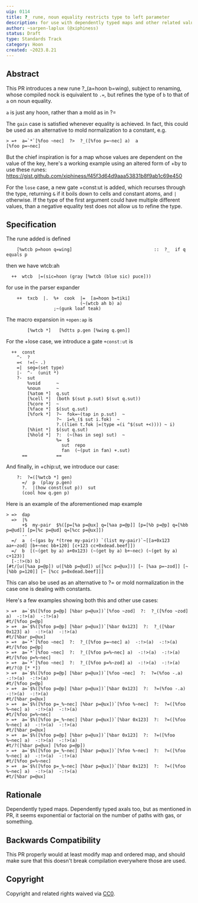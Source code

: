 ```yaml
---
uip: 0114
title: ?_ rune, noun equality restricts type to left parameter
description: for use with dependently typed maps and other related value-based type inference
author: ~sarpen-laplux (@xiphiness)
status: Draft
type: Standards Track
category: Hoon
created: ~2023.8.21
---
```


## Abstract

This PR introduces a new rune ?_(a=hoon b=wing), subject to renaming, whose compiled nock is equivalent to `.=`, but refines the type of `b` to that of `a` on noun equality.

`a` is just any hoon, rather than a mold as in ?=

The `gain` case is satisfied whenever equality is achieved. In fact, this could be used as an alternative to mold normalization to a constant, e.g.

```hoon
> =+  a=`*`[%foo ~nec]  ?>  ?_([%foo p=~nec] a)  a
[%foo p=~nec]
````

But the chief inspiration is for a map whose values are dependent on the value of the key, here's a working example using an altered form of +by to use these runes:
https://gist.github.com/xiphiness/f45f3d64d9aaa53831b8f9ab1c69e450

For the `lose` case, a new gate +const:ut is added, which recurses through the type, returning `&` if it boils down to cells and constant atoms, and `|` otherwise.
If the type of the first argument could have multiple different values, than a negative equality test does not allow us to refine the type.

## Specification

The rune added is defined

```hoon
    [%wtcb p=hoon q=wing]                               ::  ?_  if q equals p
```

then we have wtcb:ah

```hoon
  ++  wtcb  |=(sic=hoon (gray [%wtcb (blue sic) puce]))
```
for use in the parser expander

```hoon
    ++  txcb  |.  %+  cook  |=  [a=hoon b=tiki]
                            (~(wtcb ah b) a)
                  ;~(gunk loaf teak)
```

The macro expansion in `+open:ap` is

```hoon
        [%wtcb *]   [%dtts p.gen [%wing q.gen]]
```

For the +lose case, we introduce a gate `+const:ut` is

```hoon
  ++  const
    ^-  ?
    =<  !=(~ .)
    =|  seg=(set type)
    |-  ^-  (unit *)
    ?-  sut
        %void      ~
        %noun      ~
        [%atom *]  q.sut
        [%cell *]  (both $(sut p.sut) $(sut q.sut))
        [%core *]  ~
        [%face *]  $(sut q.sut)
        [%fork *]  ?~  fok=~(tap in p.sut)  ~
                   ?~  i=%_($ sut i.fok)  ~
                   ?.((lien t.fok |=(type =(i ^$(sut +<)))) ~ i)
        [%hint *]  $(sut q.sut)
        [%hold *]  ?:  (~(has in seg) sut)  ~
                   %=  $
                     sut  repo
                     fan  (~(put in fan) +.sut)
      ==           ==
```

And finally, in +chip:ut, we introduce our case:
```
    ?:  ?=([%wtcb *] gen)
      =/  p  (play p.gen)
      ?.  |(how const(sut p))  sut
      (cool how q.gen p)
```

Here is an example of the aforementioned map example
```hoon
> =>  dap
  =>  |%
      +$  my-pair  $%([p=[%a p=@ux] q=[%aa p=@p]] [p=[%b p=@p] q=[%bb p=@ud]] [p=[%c p=@ud] q=[%cc p=@ux]])
      --
  =/  a  (~(gas by *(tree my-pair)) `(list my-pair)`~[[a+0x123 aa+~zod] [b+~nec bb+120] [c+123 cc+0xdead.beef]])
  =/  b  [(~(get by a) a+0x123) (~(get by a) b+~nec) (~(get by a) c+123)]
  [-:!>(b) b]
[#t/[u([%aa p=@p]) u([%bb p=@ud]) u([%cc p=@ux])] [~ [%aa p=~zod]] [~ [%bb p=120]] [~ [%cc p=0xdead.beef]]]
```

This can also be used as an alternative to ?= or mold normalization in the case one is dealing with constants.

Here's a few examples showing both this and other use cases:
```hoon
> =+  a=`$%([%foo p=@p] [%bar p=@ux])`[%foo ~zod]  ?:  ?_([%foo ~zod] a)  -:!>(a)  -:!>(a)
#t/[%foo p=@p]
> =+  a=`$%([%foo p=@p] [%bar p=@ux])`[%bar 0x123]  ?:  ?_([%bar 0x123] a)  -:!>(a)  -:!>(a)
#t/[%bar p=@ux]
> =+  a=`*`[%foo ~nec]  ?:  ?_([%foo p=~nec] a)  -:!>(a)  -:!>(a)                                
#t/[%foo p=@p]
> =+  a=`*`[%foo ~nec]  ?:  ?_([%foo p=%~nec] a)  -:!>(a)  -:!>(a)
#t/[%foo p=%~nec]
> =+  a=`*`[%foo ~nec]  ?:  ?_([%foo p=%~zod] a)  -:!>(a)  -:!>(a)
#t/?(@ [* *])
> =+  a=`$%([%foo p=@p] [%bar p=@ux])`[%foo ~nec]  ?:  ?=(%foo -.a)  -:!>(a)  -:!>(a)
#t/[%foo p=@p]
> =+  a=`$%([%foo p=@p] [%bar p=@ux])`[%bar 0x123]  ?:  ?=(%foo -.a)  -:!>(a)  -:!>(a)
#t/[%bar p=@ux]
> =+  a=`$%([%foo p=_%~nec] [%bar p=@ux])`[%foo %~nec]  ?:  ?=([%foo %~nec] a)  -:!>(a)  -:!>(a)          
#t/[%foo p=%~nec]           
> =+  a=`$%([%foo p=_%~nec] [%bar p=@ux])`[%bar 0x123]  ?:  ?=([%foo %~nec] a)  -:!>(a)  -:!>(a)          
#t/[%bar p=@ux]
> =+  a=`$%([%foo p=@p] [%bar p=@ux])`[%bar 0x123]  ?:  ?=([%foo %~nec] a)  -:!>(a)  -:!>(a)              
#t/?([%bar p=@ux] [%foo p=@p])
> =+  a=`$%([%foo p=_%~nec] [%bar p=@ux])`[%foo %~nec]  ?:  ?=([%foo %~nec] a)  -:!>(a)  -:!>(a)
#t/[%foo p=%~nec]
> =+  a=`$%([%foo p=_%~nec] [%bar p=@ux])`[%bar 0x123]  ?:  ?=([%foo %~nec] a)  -:!>(a)  -:!>(a)
#t/[%bar p=@ux]
```

## Rationale

Dependently typed maps. Dependently typed axals too, but as mentioned in PR, it seems exponential or factorial on the number of paths with gas, or something.

## Backwards Compatibility

This PR properly would at least modify map and ordered map, and should make sure that this doesn't break compilation everywhere those are used.

## Copyright

Copyright and related rights waived via [CC0](../LICENSE.md).
